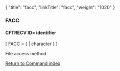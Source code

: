 {
    "title": "facc",
    "linkTitle": "facc",
    "weight": "1020"
}<span id="facc"></span>

### FACC

#### CFTRECV ID= identifier

\[ FACC
= { | character } \]

File access method.

[Return to Command index](../../)
